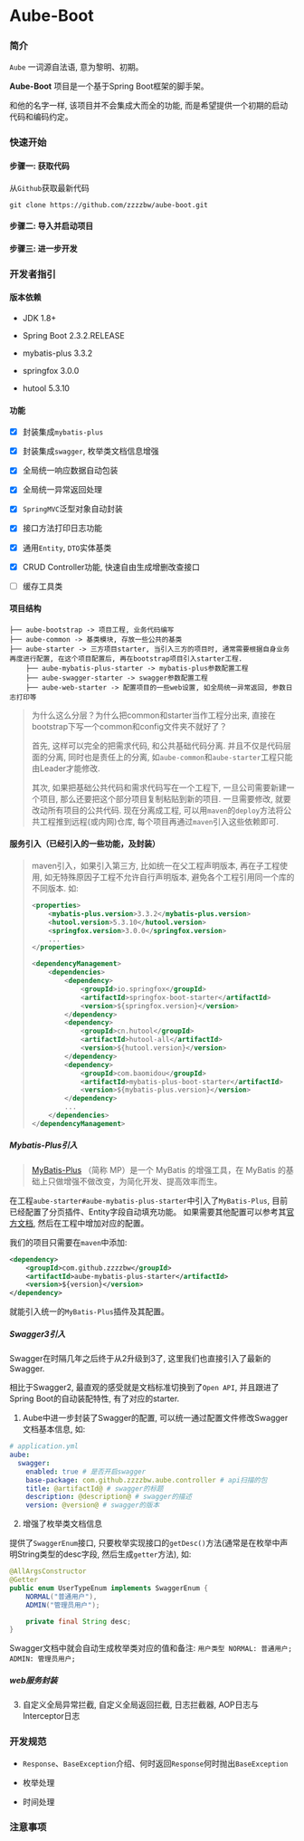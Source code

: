 # Aube-Boot

### 简介

`Aube` 一词源自法语, 意为黎明、初期。

**Aube-Boot** 项目是一个基于Spring Boot框架的脚手架。

和他的名字一样, 该项目并不会集成大而全的功能, 而是希望提供一个初期的启动代码和编码约定。

### 快速开始

#### 步骤一: 获取代码

从`Github`获取最新代码

`git clone https://github.com/zzzzbw/aube-boot.git`

#### 步骤二: 导入并启动项目

#### 步骤三: 进一步开发

### 开发者指引

#### 版本依赖

* JDK 1.8+

* Spring Boot 2.3.2.RELEASE

* mybatis-plus 3.3.2

* springfox 3.0.0

* hutool 5.3.10

#### 功能

- [x] 封装集成`mybatis-plus`
- [x] 封装集成`swagger`, 枚举类文档信息增强
- [x] 全局统一响应数据自动包装
- [x] 全局统一异常返回处理
- [x] `SpringMVC`泛型对象自动封装
- [x] 接口方法打印日志功能
- [x] 通用`Entity`, `DTO`实体基类
- [x] CRUD Controller功能, 快速自由生成增删改查接口
- [ ] 缓存工具类



#### 项目结构

```
├── aube-bootstrap -> 项目工程, 业务代码编写
├── aube-common -> 基类模块, 存放一些公共的基类
├── aube-starter -> 三方项目starter, 当引入三方的项目时, 通常需要根据自身业务再度进行配置, 在这个项目配置后, 再在bootstrap项目引入starter工程. 
    ├── aube-mybatis-plus-starter -> mybatis-plus参数配置工程
    ├── aube-swagger-starter -> swagger参数配置工程
    ├── aube-web-starter -> 配置项目的一些web设置, 如全局统一异常返回, 参数日志打印等
```


> 为什么这么分层？为什么把common和starter当作工程分出来, 直接在bootstrap下写一个common和config文件夹不就好了？
>
> 首先, 这样可以完全的把需求代码, 和公共基础代码分离. 并且不仅是代码层面的分离, 同时也是责任上的分离, 
> 如`aube-common`和`aube-starter`工程只能由Leader才能修改.
>
> 其次, 如果把基础公共代码和需求代码写在一个工程下, 一旦公司需要新建一个项目, 那么还要把这个部分项目复制粘贴到新的项目. 一旦需要修改, 就要改动所有项目的公共代码. 
> 现在分离成工程, 可以用`maven`的`deploy`方法将公共工程推到远程(或内网)仓库, 每个项目再通过`maven`引入这些依赖即可.

#### 服务引入（已经引入的一些功能，及封装）

> maven引入，如果引入第三方, 比如统一在父工程声明版本, 再在子工程使用, 如无特殊原因子工程不允许自行声明版本, 避免各个工程引用同一个库的不同版本. 如:
>
> ```xml
> <properties>
>     <mybatis-plus.version>3.3.2</mybatis-plus.version>
>     <hutool.version>5.3.10</hutool.version>
>     <springfox.version>3.0.0</springfox.version>
>     ...
> </properties>
> 
> <dependencyManagement>
>     <dependencies>
>         <dependency>
>             <groupId>io.springfox</groupId>
>             <artifactId>springfox-boot-starter</artifactId>
>             <version>${springfox.version}</version>
>         </dependency>
>         <dependency>
>             <groupId>cn.hutool</groupId>
>             <artifactId>hutool-all</artifactId>
>             <version>${hutool.version}</version>
>         </dependency>
>         <dependency>
>             <groupId>com.baomidou</groupId>
>             <artifactId>mybatis-plus-boot-starter</artifactId>
>             <version>${mybatis-plus.version}</version>
>         </dependency>
>         ...
>     </dependencies>
> </dependencyManagement>
> ```

##### Mybatis-Plus引入

> [MyBatis-Plus](https://github.com/baomidou/mybatis-plus) （简称 MP）是一个 MyBatis 的增强工具，在 MyBatis 的基础上只做增强不做改变，为简化开发、提高效率而生。

在工程`aube-starter#aube-mybatis-plus-starter`中引入了`MyBatis-Plus`, 目前已经配置了分页插件、Entity字段自动填充功能。
如果需要其他配置可以参考其[官方文档](https://baomidou.com/), 然后在工程中增加对应的配置。

我们的项目只需要在`maven`中添加:
```xml
<dependency>
    <groupId>com.github.zzzzbw</groupId>
    <artifactId>aube-mybatis-plus-starter</artifactId>
    <version>${version}</version>
</dependency>
```
就能引入统一的`MyBatis-Plus`插件及其配置。

##### Swagger3引入

Swagger在时隔几年之后终于从2升级到3了, 这里我们也直接引入了最新的Swagger.

相比于Swagger2, 最直观的感受就是文档标准切换到了`Open API`, 并且跟进了Spring Boot的自动装配特性, 有了对应的starter.

1. Aube中进一步封装了Swagger的配置, 可以统一通过配置文件修改Swagger文档基本信息, 如: 

```yaml
# application.yml
aube:
  swagger:
    enabled: true # 是否开启swagger
    base-package: com.github.zzzzbw.aube.controller # api扫描的包
    title: @artifactId@ # swagger的标题
    description: @description@ # swagger的描述
    version: @version@ # swagger的版本
```

2. 增强了枚举类文档信息

提供了`SwaggerEnum`接口, 只要枚举实现接口的`getDesc()`方法(通常是在枚举中声明String类型的desc字段, 然后生成`getter`方法), 如:

```java
@AllArgsConstructor
@Getter
public enum UserTypeEnum implements SwaggerEnum {
    NORMAL("普通用户"),
    ADMIN("管理员用户");

    private final String desc;
}
```

Swagger文档中就会自动生成枚举类对应的值和备注: 
`用户类型 NORMAL: 普通用户; ADMIN: 管理员用户;`

##### web服务封装









3. 自定义全局异常拦截, 自定义全局返回拦截, 日志拦截器, AOP日志与Interceptor日志

### 开发规范

* `Response`、`BaseException`介绍、何时返回`Response`何时抛出`BaseException`

* 枚举处理

* 时间处理

### 注意事项